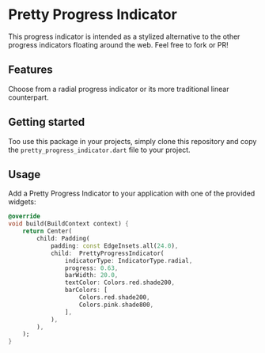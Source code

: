# Pretty Progress Indicator

This progress indicator is intended as a stylized alternative to the other progress indicators floating around the web. Feel free to fork or PR!

## Features

Choose from a radial progress indicator or its more traditional linear counterpart.

<!-- Include gifs -->

## Getting started

Too use this package in your projects, simply clone this repository and copy the `pretty_progress_indicator.dart` file to your project.

<!-- Add this package to your Flutter project by including the following line under the `dependencies` section of its `pubspec.yaml`:
```yaml
pretty_progress_indicator: ^0.0.1
```

or run the following command from the project's root folder:
```bash
flutter pub add pretty_progress_indicator
``` -->

## Usage

Add a Pretty Progress Indicator to your application with one of the provided widgets:

```dart
@override
void build(BuildContext context) {
    return Center(
        child: Padding(
            padding: const EdgeInsets.all(24.0),
            child:  PrettyProgressIndicator(
                indicatorType: IndicatorType.radial,
                progress: 0.63,
                barWidth: 20.0,
                textColor: Colors.red.shade200,
                barColors: [
                    Colors.red.shade200,
                    Colors.pink.shade800,
                ],
            ),
        ),
    );
}
```
